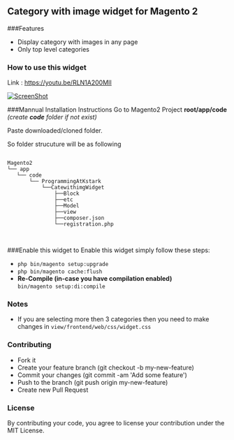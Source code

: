 ## Category with image widget for Magento 2

###Features
<ul>
<li>Display category with images in any page</li>
<li>Only top level categories</li>
</ul>

### How to use this widget
Link : https://youtu.be/RLN1A200MII

[![ScreenShot](https://i.ytimg.com/vi/RLN1A200MII/hqdefault.jpg)](http://youtu.be/RLN1A200MII)


###Mannual Installation Instructions
Go to Magento2 Project 
<strong>root/app/code </strong> <em> (create <strong> code</strong> folder if not exist)</em>

Paste downloaded/cloned folder.

So folder strucuture will be as following

<pre>
<code>
Magento2
└── app
   └── code
       └── ProgrammingAtKstark
           └──CatewithimgWidget
               ├──Block
               ├──etc
               ├──Model
               ├──view
               ├──composer.json
               └──registration.php

</code>
</pre>


###Enable this widget
to Enable this widget simply follow these steps:
<ul>
    <li><code>php bin/magento setup:upgrade</code></li>
    <li><code>php bin/magento cache:flush</code></li>
    <li><strong>Re-Compile (in-case you have compilation enabled)</strong><br>
        <code>bin/magento setup:di:compile</code>
    </li>
</ul>

### Notes
<ul>
    <li>If you are selecting more then 3 categories then you need to make changes in <code>view/frontend/web/css/widget.css</code></li>
</ul>

### Contributing
<ul>
    <li>Fork it</li>
    <li>Create your feature branch (git checkout -b my-new-feature)</li>
    <li>Commit your changes (git commit -am 'Add some feature')</li>
    <li>Push to the branch (git push origin my-new-feature)</li>
        <li>Create new Pull Request</li>
</ul>

### License

By contributing your code, you agree to license your contribution under the MIT License.

